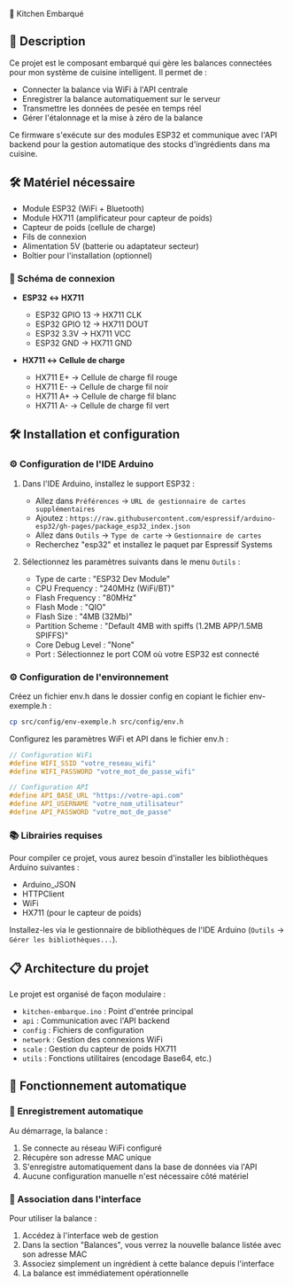 🔌 Kitchen Embarqué

## 📝 Description

Ce projet est le composant embarqué qui gère les balances connectées pour mon système de cuisine intelligent. Il permet de :

- Connecter la balance via WiFi à l'API centrale
- Enregistrer la balance automatiquement sur le serveur
- Transmettre les données de pesée en temps réel
- Gérer l'étalonnage et la mise à zéro de la balance

Ce firmware s'exécute sur des modules ESP32 et communique avec l'API backend pour la gestion automatique des stocks d'ingrédients dans ma cuisine.

## 🛠️ Matériel nécessaire

- Module ESP32 (WiFi + Bluetooth)
- Module HX711 (amplificateur pour capteur de poids)
- Capteur de poids (cellule de charge)
- Fils de connexion
- Alimentation 5V (batterie ou adaptateur secteur)
- Boîtier pour l'installation (optionnel)

### 🔌 Schéma de connexion

- **ESP32 ↔ HX711**

  - ESP32 GPIO 13 → HX711 CLK
  - ESP32 GPIO 12 → HX711 DOUT
  - ESP32 3.3V → HX711 VCC
  - ESP32 GND → HX711 GND

- **HX711 ↔ Cellule de charge**
  - HX711 E+ → Cellule de charge fil rouge
  - HX711 E- → Cellule de charge fil noir
  - HX711 A+ → Cellule de charge fil blanc
  - HX711 A- → Cellule de charge fil vert

## 🛠️ Installation et configuration

### ⚙️ Configuration de l'IDE Arduino

1. Dans l'IDE Arduino, installez le support ESP32 :

   - Allez dans `Préférences` → `URL de gestionnaire de cartes supplémentaires`
   - Ajoutez : `https://raw.githubusercontent.com/espressif/arduino-esp32/gh-pages/package_esp32_index.json`
   - Allez dans `Outils` → `Type de carte` → `Gestionnaire de cartes`
   - Recherchez "esp32" et installez le paquet par Espressif Systems

2. Sélectionnez les paramètres suivants dans le menu `Outils` :
   - Type de carte : "ESP32 Dev Module"
   - CPU Frequency : "240MHz (WiFi/BT)"
   - Flash Frequency : "80MHz"
   - Flash Mode : "QIO"
   - Flash Size : "4MB (32Mb)"
   - Partition Scheme : "Default 4MB with spiffs (1.2MB APP/1.5MB SPIFFS)"
   - Core Debug Level : "None"
   - Port : Sélectionnez le port COM où votre ESP32 est connecté

### ⚙️ Configuration de l'environnement

Créez un fichier env.h dans le dossier config en copiant le fichier env-exemple.h :

```bash
cp src/config/env-exemple.h src/config/env.h
```

Configurez les paramètres WiFi et API dans le fichier env.h :

```c
// Configuration WiFi
#define WIFI_SSID "votre_reseau_wifi"
#define WIFI_PASSWORD "votre_mot_de_passe_wifi"

// Configuration API
#define API_BASE_URL "https://votre-api.com"
#define API_USERNAME "votre_nom_utilisateur"
#define API_PASSWORD "votre_mot_de_passe"
```

### 📚 Librairies requises

Pour compiler ce projet, vous aurez besoin d'installer les bibliothèques Arduino suivantes :

- Arduino_JSON
- HTTPClient
- WiFi
- HX711 (pour le capteur de poids)

Installez-les via le gestionnaire de bibliothèques de l'IDE Arduino (`Outils` → `Gérer les bibliothèques...`).

## 📋 Architecture du projet

Le projet est organisé de façon modulaire :

- `kitchen-embarque.ino` : Point d'entrée principal
- `api` : Communication avec l'API backend
- `config` : Fichiers de configuration
- `network` : Gestion des connexions WiFi
- `scale` : Gestion du capteur de poids HX711
- `utils` : Fonctions utilitaires (encodage Base64, etc.)

## 🔄 Fonctionnement automatique

### 📲 Enregistrement automatique

Au démarrage, la balance :

1. Se connecte au réseau WiFi configuré
2. Récupère son adresse MAC unique
3. S'enregistre automatiquement dans la base de données via l'API
4. Aucune configuration manuelle n'est nécessaire côté matériel

### 🔗 Association dans l'interface

Pour utiliser la balance :

1. Accédez à l'interface web de gestion
2. Dans la section "Balances", vous verrez la nouvelle balance listée avec son adresse MAC
3. Associez simplement un ingrédient à cette balance depuis l'interface
4. La balance est immédiatement opérationnelle
